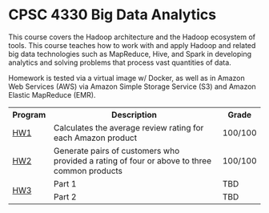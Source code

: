 # CPSC 4330 Big Data Analytics

This course covers the Hadoop architecture and the Hadoop ecosystem of tools. This course teaches how to work with and apply Hadoop and related big data technologies such as MapReduce, Hive, and Spark in developing analytics and solving problems that process vast quantities of data.

Homework is tested via a virtual image w/ Docker, as well as in Amazon Web Services (AWS) via Amazon Simple Storage Service (S3) and Amazon Elastic MapReduce (EMR).

<table>
  <tr>
    <th>Program</th>
    <th>Description</th>
    <th>Grade</th>
  </tr>
  <tr>
    <td><a href="./HW1">HW1</a></td>
    <td>Calculates the average review rating for each Amazon product</td>
    <td>100/100</td>
  </tr>
  <tr>
    <td><a href="./HW2">HW2</a></td>
    <td>Generate pairs of customers who provided a rating of four or above to three common products</td>
    <td>100/100</td>
  </tr>
  <tr>
    <td rowspan=2><a href="./HW3">HW3</a></td>
    <td>Part 1</td>
    <td>TBD</td>
  </tr>
  <tr>
    <td>Part 2</td>
    <td>TBD</td>
  </tr>
</table>
